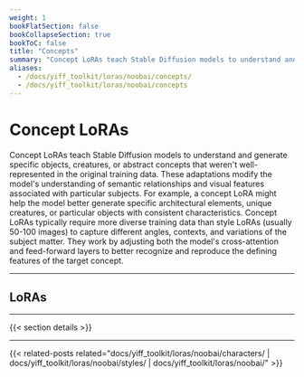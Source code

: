 ```yaml
---
weight: 1
bookFlatSection: false
bookCollapseSection: true
bookToC: false
title: "Concepts"
summary: "Concept LoRAs teach Stable Diffusion models to understand and generate specific objects, creatures, or abstract concepts that weren't well-represented in the original training data. These adaptations modify the model's understanding of semantic relationships and visual features associated with particular subjects. For example, a concept LoRA might help the model better generate specific architectural elements, unique creatures, or particular objects with consistent characteristics. Concept LoRAs typically require more diverse training data than style LoRAs (usually 50-100 images) to capture different angles, contexts, and variations of the subject matter. They work by adjusting both the model's cross-attention and feed-forward layers to better recognize and reproduce the defining features of the target concept."
aliases:
  - /docs/yiff_toolkit/loras/noobai/concepts/
  - /docs/yiff_toolkit/loras/noobai/concepts
---
```


<!--markdownlint-disable MD025 -->

# Concept LoRAs

Concept LoRAs teach Stable Diffusion models to understand and generate specific objects, creatures, or abstract concepts that weren't well-represented in the original training data. These adaptations modify the model's understanding of semantic relationships and visual features associated with particular subjects. For example, a concept LoRA might help the model better generate specific architectural elements, unique creatures, or particular objects with consistent characteristics. Concept LoRAs typically require more diverse training data than style LoRAs (usually 50-100 images) to capture different angles, contexts, and variations of the subject matter. They work by adjusting both the model's cross-attention and feed-forward layers to better recognize and reproduce the defining features of the target concept.

---

## LoRAs

---

{{< section details >}}

---

{{< related-posts related="docs/yiff_toolkit/loras/noobai/characters/ | docs/yiff_toolkit/loras/noobai/styles/ | docs/yiff_toolkit/loras/noobai/" >}}
